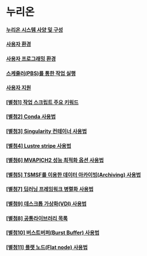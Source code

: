 # 누리온

#### [누리온 시스템 사양 및 구성](broken-reference)

#### [사용자 환경](broken-reference)

#### [사용자 프로그래밍 환경](broken-reference)

#### [스케줄러(PBS)를 통한 작업 실행](broken-reference)

#### [사용자 지원](broken-reference)

#### [\[별첨1\] 작업 스크립트 주요 키워드](broken-reference)

#### [\[별첨2\] Conda 사용법](<../뉴론/\[별첨2] Conda 사용법.md>)

#### [\[별첨3\] Singularity 컨테이너 사용법](broken-reference)

#### [\[별첨4\] Lustre stripe 사용법](broken-reference)

#### [\[별첨6\] MVAPICH2 성능 최적화 옵션 사용법](broken-reference)

#### [\[별첨5\] TSMSF를 이용한 데이터 아카이빙(Archiving) 사용법](broken-reference)

#### [\[별첨7\] 딥러닝 프레임워크 병렬화 사용법](broken-reference)

#### [\[별첨9\] 데스크톱 가상화(VDI) 사용법](broken-reference)

#### [\[별첨8\] 공통라이브러리 목록](broken-reference)

#### [\[별첨10\] 버스트버퍼(Burst Buffer) 사용법](broken-reference)

#### [\[별첨11\] 플랫 노드(Flat node) 사용법](broken-reference)
